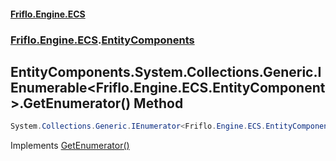 #### [Friflo.Engine.ECS](index.md 'index')
### [Friflo.Engine.ECS](Friflo.Engine.ECS.md 'Friflo.Engine.ECS').[EntityComponents](EntityComponents.md 'Friflo.Engine.ECS.EntityComponents')

## EntityComponents.System.Collections.Generic.IEnumerable<Friflo.Engine.ECS.EntityComponent>.GetEnumerator() Method

```csharp
System.Collections.Generic.IEnumerator<Friflo.Engine.ECS.EntityComponent> System.Collections.Generic.IEnumerable<Friflo.Engine.ECS.EntityComponent>.GetEnumerator();
```

Implements [GetEnumerator()](https://docs.microsoft.com/en-us/dotnet/api/System.Collections.Generic.IEnumerable-1.GetEnumerator 'System.Collections.Generic.IEnumerable`1.GetEnumerator')